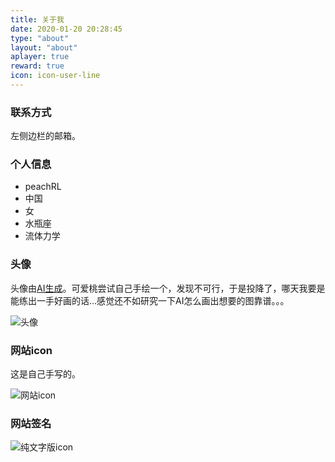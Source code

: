 ```yaml
---
title: 关于我
date: 2020-01-20 20:28:45
type: "about"
layout: "about"
aplayer: true
reward: true
icon: icon-user-line
---
```

### 联系方式

左侧边栏的邮箱。

### 个人信息

 - peachRL
 - 中国
 - 女
 - 水瓶座
 - 流体力学

### 头像

头像由[AI生成](https://www.thiswaifudoesnotexist.net/)。可爱桃尝试自己手绘一个，发现不可行，于是投降了，哪天我要是能练出一手好画的话...感觉还不如研究一下AI怎么画出想要的图靠谱。。。

![头像](https://image.wanyijizi.com/00000000_封面/avatar.jpg)

### 网站icon

这是自己手写的。

![网站icon](https://image.wanyijizi.com/00000000_封面/peachRLsite.png)

### 网站签名

![纯文字版icon](https://image.wanyijizi.com/00000000_封面/peachRLwanyijizi.png)
